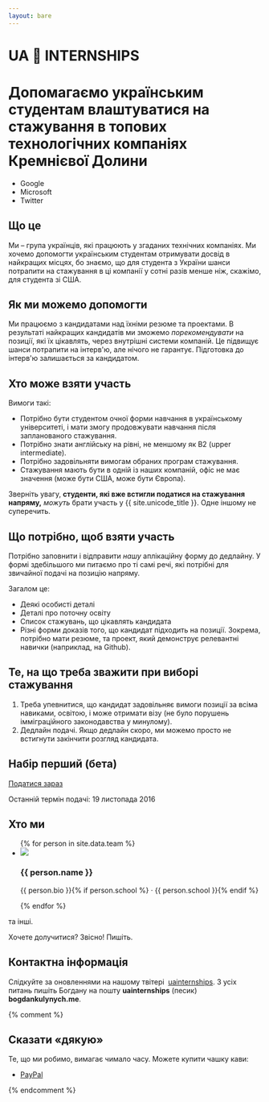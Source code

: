```yaml
---
layout: bare
---
```



<div class="page-title">
  <h1 class="page-title__text">UA 🚀 INTERNSHIPS</h1>
  <h1 class="page-title__subtitle">Допомагаємо українським студентам влаштуватися на стажування в топових технологічних компаніях Кремнієвої Долини</h1>

  <ul class="logos">
    <li>
      <i class="logo fa fa-google"></i> Google
    </li>
    <li>
      <i class="logo fa fa-windows"></i> Microsoft
    </li>
    <li>
      <i class="logo fa fa-twitter"></i> Twitter
    </li>
    <!--<li>
      <i class="logo fa fa-facebook"></i> Facebook
    </li>-->
  </ul>

</div>


## Що це
Ми – група українців, які працюють у згаданих технічних компаніях. Ми хочемо допомогти українським студентам отримувати досвід в найкращих місцях, бо знаємо, що для студента з України шанси потрапити на стажування в ці компанії у сотні разів менше ніж, скажімо, для студента зі США.

## Як ми можемо допомогти
Ми працюємо з кандидатами над їхніми резюме та проектами. В результаті найкращих кандидатів ми зможемо *порекомендувати* на позиції, які їх цікавлять, через внутрішні системи компаній. Це підвищує шанси потрапити на інтерв'ю, але нічого не гарантує. Підготовка до інтерв'ю залишається за кандидатом.

## Хто може взяти участь
Вимоги такі:

* Потрібно бути студентом очної форми навчання в українському університеті, і мати змогу продовжувати навчання після запланованого стажування.
* Потрібно знати англійську на рівні, не меншому як B2 (upper intermediate).
* Потрібно задовільняти вимогам обраних програм стажування.
* Стажування мають бути в одній із наших компаній, офіс не має значення (може бути США, може бути Європа).

Зверніть увагу, **студенти, які вже встигли податися на стажування напряму,** *можуть* брати участь у {{ site.unicode_title }}. Одне іншому не суперечить.

## Що потрібно, щоб взяти участь
Потрібно заповнити і відправити *нашу* аплікаційну форму до дедлайну. У формі здебільшого ми питаємо про ті самі речі, які потрібні для звичайної подачі на позицію напряму.

Загалом це:

* Деякі особисті деталі
* Деталі про поточну освіту
* Список стажувань, що цікавлять кандидата
* Різні форми доказів того, що кандидат підходить на позиції. Зокрема, потрібно мати резюме, та проект, який демонструє релевантні навички (наприклад, на Github).

## Те, на що треба зважити при виборі стажування
1. Треба упевнитися, що кандидат задовільняє вимоги позиції за всіма навиками, освітою, і може отримати візу (не було порушень імміграційного законодавства у минулому).
2. Дедлайн подачі. Якщо дедлайн скоро, ми можемо просто не встигнути закінчити розгляд кандидата.

<div class="banner">
  <h2>Набір перший (бета)</h2>
  <a href="https://docs.google.com/forms/d/e/1FAIpQLSdxFzc6pZd1y_KanYK17gDyOFdygqjesKr0Gh2GG_4zt96kZQ/viewform"><span class="btn">Податися зараз</span></a>
  <p>
  Останній термін подачі: 19 листопада 2016
  </p>
</div>

## Хто ми

<ul class="faces">
  {% for person in site.data.team %}
  <li>
    <img src="{{ person.image }}">
    <div class="description">
      <h3 class="name">{{ person.name }}</h3>
      <p class="bio">{{ person.bio }}{% if person.school %} &middot; {{ person.school }}{% endif %}</p>
    </div>
  </li>
  {% endfor %}
</ul>

та інші.

Хочете долучитися? Звісно! Пишіть.

## Контактна інформація
Слідкуйте за оновленнями на нашому твітері <i class="fa fa-twitter"></i>&nbsp;<a href="https://twitter.com/uainternships">uainternships</a>. З усіх питань пишіть Богдану на пошту **uainternships** (песик) **bogdankulynych.me**.

{% comment %}
## Сказати «дякую»
Те, що ми робимо, вимагає чимало часу. Можете купити чашку кави:

<ul class="inline">
  <li><a href="https://www.paypal.me/BogdanKulynych/5"><span class="btn">PayPal</span></a></li>
</ul>
{% endcomment %}

